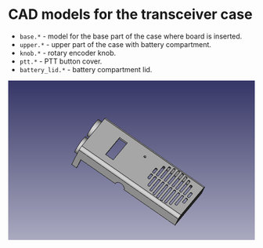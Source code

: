 # CAD models for the transceiver case
- `base.*` - model for the base part of the case where board is inserted.
- `upper.*` - upper part of the case with battery compartment.
- `knob.*` - rotary encoder knob.
- `ptt.*` - PTT button cover.
- `battery_lid.*` - battery compartment lid.

![CAD](images/base.png)

